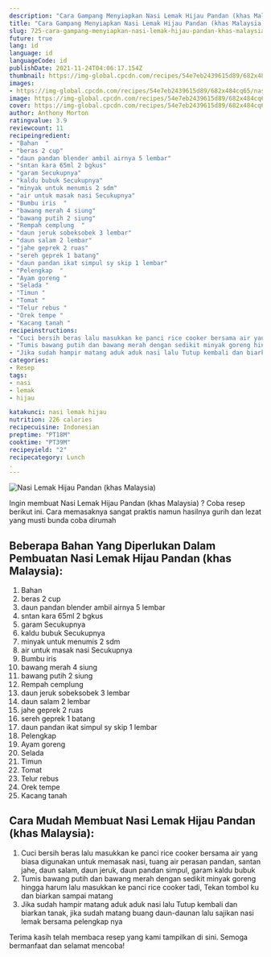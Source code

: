 ```yaml
---
description: "Cara Gampang Menyiapkan Nasi Lemak Hijau Pandan (khas Malaysia) Anti Gagal"
title: "Cara Gampang Menyiapkan Nasi Lemak Hijau Pandan (khas Malaysia) Anti Gagal"
slug: 725-cara-gampang-menyiapkan-nasi-lemak-hijau-pandan-khas-malaysia-anti-gagal
future: true
lang: id
language: id
languageCode: id
publishDate: 2021-11-24T04:06:17.154Z 
thumbnail: https://img-global.cpcdn.com/recipes/54e7eb2439615d89/682x484cq65/nasi-lemak-hijau-pandan-khas-malaysia-foto-resep-utama.png
images:
- https://img-global.cpcdn.com/recipes/54e7eb2439615d89/682x484cq65/nasi-lemak-hijau-pandan-khas-malaysia-foto-resep-utama.png
image: https://img-global.cpcdn.com/recipes/54e7eb2439615d89/682x484cq65/nasi-lemak-hijau-pandan-khas-malaysia-foto-resep-utama.png
cover: https://img-global.cpcdn.com/recipes/54e7eb2439615d89/682x484cq65/nasi-lemak-hijau-pandan-khas-malaysia-foto-resep-utama.png
author: Anthony Morton
ratingvalue: 3.9
reviewcount: 11
recipeingredient:
- "Bahan  "
- "beras 2 cup"
- "daun pandan blender ambil airnya 5 lembar"
- "sntan kara 65ml 2 bgkus"
- "garam Secukupnya"
- "kaldu bubuk Secukupnya"
- "minyak untuk menumis 2 sdm"
- "air untuk masak nasi Secukupnya"
- "Bumbu iris  "
- "bawang merah 4 siung"
- "bawang putih 2 siung"
- "Rempah cemplung  "
- "daun jeruk sobeksobek 3 lembar"
- "daun salam 2 lembar"
- "jahe geprek 2 ruas"
- "sereh geprek 1 batang"
- "daun pandan ikat simpul sy skip 1 lembar"
- "Pelengkap  "
- "Ayam goreng "
- "Selada "
- "Timun "
- "Tomat "
- "Telur rebus "
- "Orek tempe "
- "Kacang tanah "
recipeinstructions:
- "Cuci bersih beras lalu masukkan ke panci rice cooker bersama air yang biasa digunakan untuk memasak nasi, tuang air perasan pandan, santan jahe, daun salam, daun jeruk, daun pandan simpul, garam kaldu bubuk"
- "Tumis bawang putih dan bawang merah dengan sedikit minyak goreng hingga harum lalu masukkan ke panci rice cooker tadi, Tekan tombol ku dan biarkan sampai matang"
- "Jika sudah hampir matang aduk aduk nasi lalu Tutup kembali dan biarkan tanak, jika sudah matang buang daun-daunan lalu sajikan nasi lemak bersama pelengkap nya"
categories:
- Resep
tags:
- nasi
- lemak
- hijau

katakunci: nasi lemak hijau 
nutrition: 226 calories
recipecuisine: Indonesian
preptime: "PT18M"
cooktime: "PT39M"
recipeyield: "2"
recipecategory: Lunch
. 
---
```



![Nasi Lemak Hijau Pandan (khas Malaysia)](https://img-global.cpcdn.com/recipes/54e7eb2439615d89/682x484cq65/nasi-lemak-hijau-pandan-khas-malaysia-foto-resep-utama.png)

Ingin membuat Nasi Lemak Hijau Pandan (khas Malaysia) ? Coba resep berikut ini. Cara memasaknya sangat praktis namun hasilnya gurih dan lezat yang musti bunda coba dirumah

<!--inarticleads1-->

## Beberapa Bahan Yang Diperlukan Dalam Pembuatan Nasi Lemak Hijau Pandan (khas Malaysia):

1. Bahan  
1. beras 2 cup
1. daun pandan blender ambil airnya 5 lembar
1. sntan kara 65ml 2 bgkus
1. garam Secukupnya
1. kaldu bubuk Secukupnya
1. minyak untuk menumis 2 sdm
1. air untuk masak nasi Secukupnya
1. Bumbu iris  
1. bawang merah 4 siung
1. bawang putih 2 siung
1. Rempah cemplung  
1. daun jeruk sobeksobek 3 lembar
1. daun salam 2 lembar
1. jahe geprek 2 ruas
1. sereh geprek 1 batang
1. daun pandan ikat simpul sy skip 1 lembar
1. Pelengkap  
1. Ayam goreng 
1. Selada 
1. Timun 
1. Tomat 
1. Telur rebus 
1. Orek tempe 
1. Kacang tanah 



<!--inarticleads2-->

## Cara Mudah Membuat Nasi Lemak Hijau Pandan (khas Malaysia):

1. Cuci bersih beras lalu masukkan ke panci rice cooker bersama air yang biasa digunakan untuk memasak nasi, tuang air perasan pandan, santan jahe, daun salam, daun jeruk, daun pandan simpul, garam kaldu bubuk
1. Tumis bawang putih dan bawang merah dengan sedikit minyak goreng hingga harum lalu masukkan ke panci rice cooker tadi, Tekan tombol ku dan biarkan sampai matang
1. Jika sudah hampir matang aduk aduk nasi lalu Tutup kembali dan biarkan tanak, jika sudah matang buang daun-daunan lalu sajikan nasi lemak bersama pelengkap nya




Terima kasih telah membaca resep yang kami tampilkan di sini. Semoga bermanfaat dan selamat mencoba!
